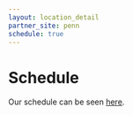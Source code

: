 ```yaml
---
layout: location_detail
partner_site: penn
schedule: true
---
```


# Schedule

Our schedule can be seen [here](https://docs.google.com/document/d/1n7jwHC-f3Ua5tz_2ELHhBM1-sH-xvOXaPNqsIPwXSv8/edit?usp=sharing).
